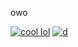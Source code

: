 owo


[![cool lol](https://github-readme-stats.vercel.app/api?username=geixco)](https://github.com/anuraghazra/github-readme-stats) [![d](https://github-readme-stats.vercel.app/api/top-langs/?username=geixco&layout=compact)](https://github.com/anuraghazra/github-readme-stats)
